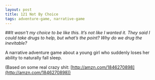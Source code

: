 ```yaml
---
layout: post
title: 121 Not By Choice
tags: adventure-game, narrative-game
---
```

##*It wasn't my choice to be like this.  It’s not like I wanted it. They said I could take drugs to help, but what’s the point?  Why do we drug the inevitable?*

A narrative adventure game about a young girl who suddenly loses her ability to naturally fall sleep.

(Based on some real crazy shit: [http://amzn.com/1846270898](http://amzn.com/1846270898))